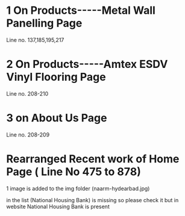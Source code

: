 # 1 On Products-----Metal Wall Panelling Page
Line no. 137,185,195,217 

# 2 On Products-----Amtex ESDV Vinyl Flooring Page
Line no. 208-210

# 3 on About Us Page
Line no. 208-209

# Rearranged Recent work of Home Page ( Line No 475 to 878)
1 image is added to the img folder  (naarm-hydearbad.jpg)

in the list (National Housing Bank) is missing so please check it but in website
National Housing Bank is present 
